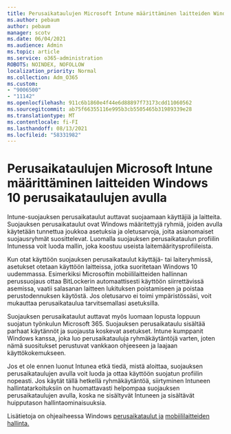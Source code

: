 ```yaml
---
title: Perusaikataulujen Microsoft Intune määrittäminen laitteiden Windows 10 perusaikataulujen avulla
ms.author: pebaum
author: pebaum
manager: scotv
ms.date: 06/04/2021
ms.audience: Admin
ms.topic: article
ms.service: o365-administration
ROBOTS: NOINDEX, NOFOLLOW
localization_priority: Normal
ms.collection: Adm_O365
ms.custom:
- "9006500"
- "11142"
ms.openlocfilehash: 911c6b1860e4f44e6d88897f73173cdd11060562
ms.sourcegitcommit: ab75f66355116e995b3cb5505465b31989339e28
ms.translationtype: MT
ms.contentlocale: fi-FI
ms.lasthandoff: 08/13/2021
ms.locfileid: "58331982"
---
```

# <a name="use-microsoft-intune-security-baselines-to-configure-windows-10-devices"></a>Perusaikataulujen Microsoft Intune määrittäminen laitteiden Windows 10 perusaikataulujen avulla

Intune-suojauksen perusaikataulut auttavat suojaamaan käyttäjiä ja laitteita. Suojauksen perusaikataulut ovat Windows määritettyjä ryhmiä, joiden avulla käytetään tunnettua joukkoa asetuksia ja oletusarvoja, joita asianomaiset suojausryhmät suosittelevat. Luomalla suojauksen perusaikataulun profiilin Intunessa voit luoda mallin, joka koostuu useista laitemääritysprofiileista.

Kun otat käyttöön suojauksen perusaikataulut käyttäjä- tai laiteryhmissä, asetukset otetaan käyttöön laitteissa, jotka suoritetaan Windows 10 uudemmassa. Esimerkiksi Microsoftin mobiililaitteiden hallinnan perussuojaus ottaa BitLockerin automaattisesti käyttöön siirrettävissä asemissa, vaatii salasanan laitteen lukituksen poistamiseen ja poistaa perustodennuksen käytöstä. Jos oletusarvo ei toimi ympäristössäsi, voit mukauttaa perusaikataulua tarvitsemallasi asetuksilla.

Suojauksen perusaikataulut auttavat myös luomaan lopusta loppuun suojatun työnkulun Microsoft 365. Suojauksen perusaikataulu sisältää parhaat käytännöt ja suojausta koskevat asetukset. Intune kumppanit Windows kanssa, joka luo perusaikatauluja ryhmäkäytäntöjä varten, joten nämä suositukset perustuvat vankkaon ohjeeseen ja laajaan käyttökokemukseen.

Jos et ole ennen luonut Intunea etkä tiedä, mistä aloittaa, suojauksen perusaikataulujen avulla voit luoda ja ottaa käyttöön suojatun profiilin nopeasti. Jos käytät tällä hetkellä ryhmäkäytäntöä, siirtyminen Intuneen hallintatarkoituksiin on huomattavasti helpompaa suojauksen perusaikataulujen avulla, koska ne sisältyvät Intuneen ja sisältävät huipputason hallintaominaisuuksia.

Lisätietoja on ohjeaiheessa Windows [perusaikataulut ja](https://docs.microsoft.com/windows/security/threat-protection/windows-security-baselines) [mobiililaitteiden hallinta.](https://docs.microsoft.com/windows/client-management/mdm/)

